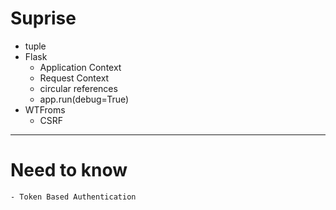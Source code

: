 # Suprise

- tuple
- Flask
    - Application Context
    - Request Context
    - circular references
    - app.run(debug=True)
- WTFroms
    - CSRF

---

# Need to know
    - Token Based Authentication
